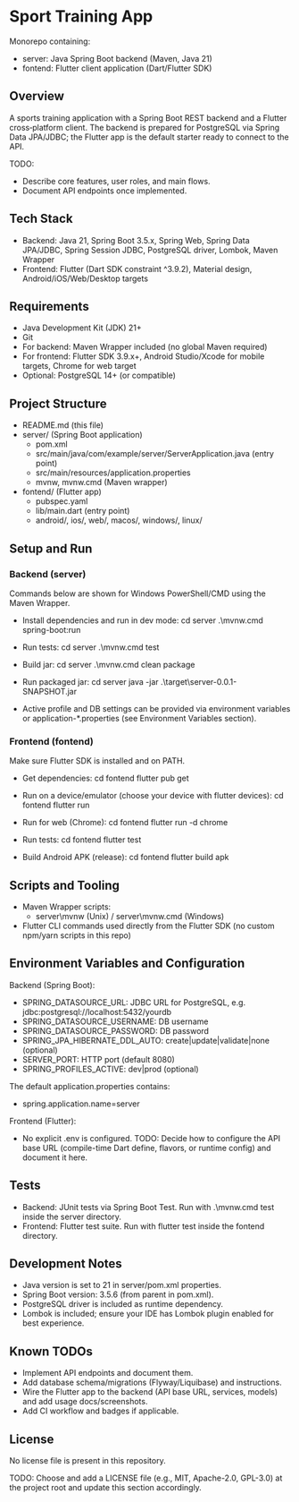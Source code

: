 # Sport Training App

Monorepo containing:
- server: Java Spring Boot backend (Maven, Java 21)
- fontend: Flutter client application (Dart/Flutter SDK)


## Overview
A sports training application with a Spring Boot REST backend and a Flutter cross‑platform client. The backend is prepared for PostgreSQL via Spring Data JPA/JDBC; the Flutter app is the default starter ready to connect to the API.

TODO:
- Describe core features, user roles, and main flows.
- Document API endpoints once implemented.

## Tech Stack
- Backend: Java 21, Spring Boot 3.5.x, Spring Web, Spring Data JPA/JDBC, Spring Session JDBC, PostgreSQL driver, Lombok, Maven Wrapper
- Frontend: Flutter (Dart SDK constraint ^3.9.2), Material design, Android/iOS/Web/Desktop targets

## Requirements
- Java Development Kit (JDK) 21+
- Git
- For backend: Maven Wrapper included (no global Maven required)
- For frontend: Flutter SDK 3.9.x+, Android Studio/Xcode for mobile targets, Chrome for web target
- Optional: PostgreSQL 14+ (or compatible)

## Project Structure
- README.md (this file)
- server/ (Spring Boot application)
  - pom.xml
  - src/main/java/com/example/server/ServerApplication.java (entry point)
  - src/main/resources/application.properties
  - mvnw, mvnw.cmd (Maven wrapper)
- fontend/ (Flutter app)
  - pubspec.yaml
  - lib/main.dart (entry point)
  - android/, ios/, web/, macos/, windows/, linux/

## Setup and Run

### Backend (server)
Commands below are shown for Windows PowerShell/CMD using the Maven Wrapper.

- Install dependencies and run in dev mode:
  cd server
  .\mvnw.cmd spring-boot:run

- Run tests:
  cd server
  .\mvnw.cmd test

- Build jar:
  cd server
  .\mvnw.cmd clean package

- Run packaged jar:
  cd server
  java -jar .\target\server-0.0.1-SNAPSHOT.jar

- Active profile and DB settings can be provided via environment variables or application-*.properties (see Environment Variables section).

### Frontend (fontend)
Make sure Flutter SDK is installed and on PATH.

- Get dependencies:
  cd fontend
  flutter pub get

- Run on a device/emulator (choose your device with flutter devices):
  cd fontend
  flutter run

- Run for web (Chrome):
  cd fontend
  flutter run -d chrome

- Run tests:
  cd fontend
  flutter test

- Build Android APK (release):
  cd fontend
  flutter build apk

## Scripts and Tooling
- Maven Wrapper scripts:
  - server\mvnw (Unix) / server\mvnw.cmd (Windows)
- Flutter CLI commands used directly from the Flutter SDK (no custom npm/yarn scripts in this repo)

## Environment Variables and Configuration
Backend (Spring Boot):
- SPRING_DATASOURCE_URL: JDBC URL for PostgreSQL, e.g. jdbc:postgresql://localhost:5432/yourdb
- SPRING_DATASOURCE_USERNAME: DB username
- SPRING_DATASOURCE_PASSWORD: DB password
- SPRING_JPA_HIBERNATE_DDL_AUTO: create|update|validate|none (optional)
- SERVER_PORT: HTTP port (default 8080)
- SPRING_PROFILES_ACTIVE: dev|prod (optional)

The default application.properties contains:
- spring.application.name=server

Frontend (Flutter):
- No explicit .env is configured. TODO: Decide how to configure the API base URL (compile-time Dart define, flavors, or runtime config) and document it here.

## Tests
- Backend: JUnit tests via Spring Boot Test. Run with .\mvnw.cmd test inside the server directory.
- Frontend: Flutter test suite. Run with flutter test inside the fontend directory.

## Development Notes
- Java version is set to 21 in server/pom.xml properties.
- Spring Boot version: 3.5.6 (from parent in pom.xml).
- PostgreSQL driver is included as runtime dependency.
- Lombok is included; ensure your IDE has Lombok plugin enabled for best experience.

## Known TODOs
- Implement API endpoints and document them.
- Add database schema/migrations (Flyway/Liquibase) and instructions.
- Wire the Flutter app to the backend (API base URL, services, models) and add usage docs/screenshots.
- Add CI workflow and badges if applicable.

## License
No license file is present in this repository.

TODO: Choose and add a LICENSE file (e.g., MIT, Apache-2.0, GPL-3.0) at the project root and update this section accordingly.
